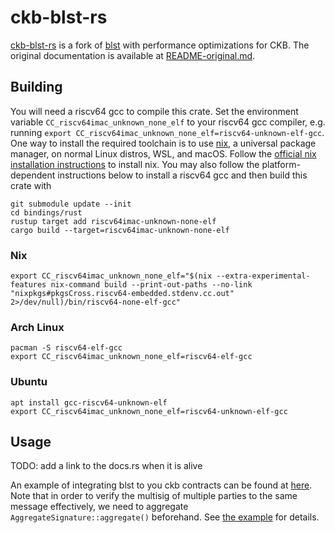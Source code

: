 # ckb-blst-rs
[ckb-blst-rs](./bindings/rust) is a fork of [blst](https://github.com/supranational/blst) with performance optimizations for CKB.
The original documentation is available at [README-original.md](./README-original.md).

## Building

You will need a riscv64 gcc to compile this crate. Set the environment variable `CC_riscv64imac_unknown_none_elf` to your riscv64 gcc compiler,
e.g. running `export CC_riscv64imac_unknown_none_elf=riscv64-unknown-elf-gcc`.
One way to install the required toolchain is to use [nix](https://nixos.org/), a universal package manager, on normal Linux distros, WSL, and macOS.
Follow the [official nix installation instructions](https://nixos.org/download.html) to install nix.
You may also follow the platform-dependent instructions below to install a riscv64 gcc and then build this crate with

```
git submodule update --init
cd bindings/rust
rustup target add riscv64imac-unknown-none-elf
cargo build --target=riscv64imac-unknown-none-elf
```


### Nix
```
export CC_riscv64imac_unknown_none_elf="$(nix --extra-experimental-features nix-command build --print-out-paths --no-link "nixpkgs#pkgsCross.riscv64-embedded.stdenv.cc.out" 2>/dev/null)/bin/riscv64-none-elf-gcc"
```


### Arch Linux
```
pacman -S riscv64-elf-gcc
export CC_riscv64imac_unknown_none_elf=riscv64-elf-gcc
```

### Ubuntu
```
apt install gcc-riscv64-unknown-elf
export CC_riscv64imac_unknown_none_elf=riscv64-unknown-elf-gcc
```

## Usage
TODO: add a link to the docs.rs when it is alive

An example of integrating blst to you ckb contracts can be found at [here](./bindings/rust-examples/ckb).
Note that in order to verify the multisig of multiple parties to the same message effectively,
we need to aggregate `AggregateSignature::aggregate()` beforehand. See [the example](./bindings/rust-examples/ckb) for details.
